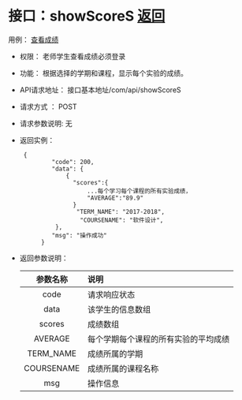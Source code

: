 # 接口：showScoreS  [返回](../README.md)
用例： [查看成绩](../用例/查看成绩.md)

* 权限：
    老师学生查看成绩必须登录

* 功能：
    根据选择的学期和课程，显示每个实验的成绩。

* API请求地址：
   接口基本地址/com/api/showScoreS

* 请求方式 ：
   POST

* 请求参数说明:
    无

* 返回实例：
    
       {
               "code": 200,               
               "data": {
                   {
                     "scores":{
                         ...每个学习每个课程的所有实验成绩，
                         "AVERAGE":"89.9"
                     }
                      "TERM_NAME": "2017-2018",
                       "COURSENAME": "软件设计",
                },
               "msg": "操作成功"
            }

* 返回参数说明：

  |参数名称|说明|
  |:---------:|:--------------------------------------------------------|
  |code|请求响应状态|
  |data|该学生的信息数组|
  |scores|成绩数组|
  |AVERAGE|每个学期每个课程的所有实验的平均成绩|
  |TERM_NAME|成绩所属的学期|
  |COURSENAME|成绩所属的课程名称|
  |msg|操作信息|